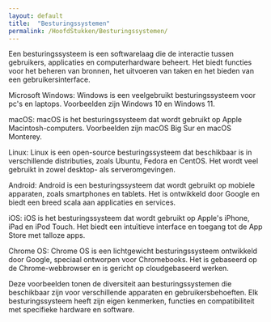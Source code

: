```yaml
---
layout: default
title:  "Besturingssystemen"
permalink: /HoofdStukken/Besturingssystemen/
---
```

Een besturingssysteem is een softwarelaag die de interactie tussen gebruikers, applicaties en computerhardware beheert. Het biedt functies voor het beheren van bronnen, het uitvoeren van taken en het bieden van een gebruikersinterface.

Microsoft Windows: Windows is een veelgebruikt besturingssysteem voor pc's en laptops. Voorbeelden zijn Windows 10 en Windows 11.

macOS: macOS is het besturingssysteem dat wordt gebruikt op Apple Macintosh-computers. Voorbeelden zijn macOS Big Sur en macOS Monterey.

Linux: Linux is een open-source besturingssysteem dat beschikbaar is in verschillende distributies, zoals Ubuntu, Fedora en CentOS. Het wordt veel gebruikt in zowel desktop- als serveromgevingen.

Android: Android is een besturingssysteem dat wordt gebruikt op mobiele apparaten, zoals smartphones en tablets. Het is ontwikkeld door Google en biedt een breed scala aan applicaties en services.

iOS: iOS is het besturingssysteem dat wordt gebruikt op Apple's iPhone, iPad en iPod Touch. Het biedt een intuïtieve interface en toegang tot de App Store met talloze apps.

Chrome OS: Chrome OS is een lichtgewicht besturingssysteem ontwikkeld door Google, speciaal ontworpen voor Chromebooks. Het is gebaseerd op de Chrome-webbrowser en is gericht op cloudgebaseerd werken.

Deze voorbeelden tonen de diversiteit aan besturingssystemen die beschikbaar zijn voor verschillende apparaten en gebruikersbehoeften. Elk besturingssysteem heeft zijn eigen kenmerken, functies en compatibiliteit met specifieke hardware en software.